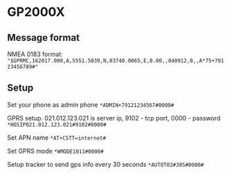 # GP2000X

## Message format
NMEA 0183 format:
`"$GPRMC,162017.000,A,5551.5039,N,03740.0065,E,0.00,,040912,0,,A*75+79123456789#"`

## Setup

Set your phone as admin phone
```*ADMIN+79121234567#0000#```

GPRS setup. 021.012.123.021 is server ip, 9102 - tcp port, 0000 - password
```*HOSIP021.012.123.021#9102#0000#```

Set APN name
```*AT+CSTT=internet#```

Set GPRS mode
```*WMODE1011#0000#```

Setup tracker to send gps info every 30 seconds
```*AUTOT02#30S#0000#```
